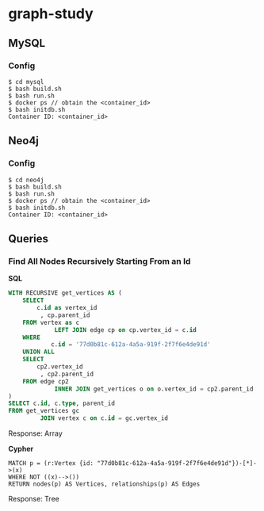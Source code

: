 # graph-study

## MySQL

### Config
```
$ cd mysql
$ bash build.sh
$ bash run.sh
$ docker ps // obtain the <container_id>
$ bash initdb.sh
Container ID: <container_id>
```

## Neo4j

### Config
```
$ cd neo4j
$ bash build.sh
$ bash run.sh
$ docker ps // obtain the <container_id>
$ bash initdb.sh
Container ID: <container_id>
```

## Queries

### Find All Nodes Recursively Starting From an Id
**SQL**
```sql
WITH RECURSIVE get_vertices AS (
    SELECT
        c.id as vertex_id
         , cp.parent_id
    FROM vertex as c
             LEFT JOIN edge cp on cp.vertex_id = c.id
    WHERE
            c.id = '77d0b81c-612a-4a5a-919f-2f7f6e4de91d'
    UNION ALL
    SELECT
        cp2.vertex_id
         , cp2.parent_id
    FROM edge cp2
             INNER JOIN get_vertices o on o.vertex_id = cp2.parent_id
)
SELECT c.id, c.type, parent_id
FROM get_vertices gc
         JOIN vertex c on c.id = gc.vertex_id
```
Response: Array

**Cypher**
```cypher
MATCH p = (r:Vertex {id: "77d0b81c-612a-4a5a-919f-2f7f6e4de91d"})-[*]->(x)
WHERE NOT ((x)-->())
RETURN nodes(p) AS Vertices, relationships(p) AS Edges
```
Response: Tree